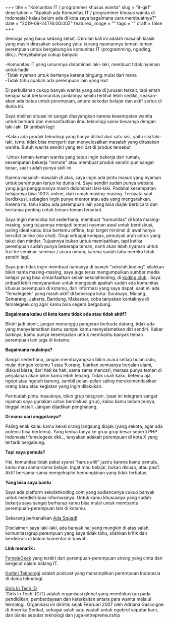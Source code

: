 +++
title = "Komunitas IT / programmer khusus wanita"
slug = "it-girl"
description = "Apakah ada Komunitas IT / programmer khusus wanita di Indonesia? kalau belum ada di kota saya bagaimana cara membuatnya?"
date = "2019-09-24T16:00:00Z"
featured_image = ""
tags = ""
draft = false
+++ 

Semoga yang baca sedang sehat. Obrolan kali ini adalah masalah klasik yang masih dirasakan sekarang yaitu kurang nyamannya teman-teman perempuan untuk bergabung ke komunitas IT (programming, ngoding, dkk.). Penyebabnya cukup banyak:

\-Komunitas IT yang umumnya didominasi laki-laki, membuat tidak nyaman untuk hadir  
\-Tidak nyaman untuk bertanya karena bingung mulai dari mana  
\-Tidak tahu apakah ada perempuan lain yang ikut

Di perkuliahan cukup banyak wanita yang ada di jurusan terkait, tapi entah kenapa saat berkomunitas jumlahnya selalu terlihat lebih sedikit, seakan-akan ada batas untuk perempuan, antara sekedar belajar dan aktif serius di dunia ini.

Saya melihat situasi ini sangat disayangkan karena kesempatan wanita untuk berkarir dan memanfaatkan ilmu teknologi sama besarnya dengan laki-laki. Di tambah lagi:

\-Kalau ada produk teknologi yang hanya dilihat dari satu sisi, yaitu sisi laki-laki,  tentu tidak bisa mengerti dan menyelesaikan masalah yang dirasakan wanita. Butuh wanita sendiri yang terlibat di produk tersebut

\-Untuk teman-teman wanita yang tetap ingin bekerja dari rumah, kesempatan bekerja “remote” atau membuat produk sendiri pun sangat besar, saat sudah punya skill ini.

Karena masalah-masalah di atas, saya ingin ada pintu masuk yang nyaman untuk perempuan terjun ke dunia ini. Saya sendiri sudah punya website yang juga penggunanya masih didominasi laki-laki. Padahal kesempatan belajarnya bisa 100% online, dari rumah masing-masing. Ternyata saat berdiskusi, sebagian ingin punya mentor atau ada yang mengarahkan. Karena itu, tahu kalau ada perempuan lain yang bisa diajak berbicara dan bertanya penting untuk teman-teman tersebut.

Saya ingin mencoba hal sederhana, membuat “komunitas” di kota masing-masing, yang tujuannya menjadi tempat nyaman awal untuk berdiskusi, paling ideal kalau bisa bertemu offline, tapi target minimal di awal  hanya bersifat online (via chat). Grup sebagai kompas, penunjuk arah untuk yang takut dan minder. Tujuannya bukan untuk memisahkan, tapi ketika perempuan sudah punya beberapa teman, nanti akan lebih nyaman untuk ikut ke seminar-seminar  / acara umum, karena sudah tahu mereka tidak sendiri lagi.

Saya pun tidak ingin membuat namanya di bawah “sekolah koding”, silahkan bikin nama masing-masing, saya juga terus mengumpulkan sumber media belajar yang bisa dimanfaatkan selain sekolahkoding, di [koding.club](http://koding.club) . Saya pribadi lebih menyarankan untuk mengecek apakah sudah ada komunitas khusus perempuan di kotamu, dari informasi yang saya dapat, saat ini ada “femalegeek” yang masih aktif di beberapa kota: Surabaya, Malang, Semarang, Jakarta, Bandung, Makassar, coba tanyakan kontaknya di  femalegeek.org agar kamu bisa segera bergabung.

**Bagaimana kalau di kota kamu tidak ada atau tidak aktif?**

Bikin! jadi pionir, jangan menunggu pangeran berkuda datang, tidak ada yang menyelamatkan kamu sampai kamu menyelamatkan diri sendiri. Kabar baiknya, kamu punya kesempatan untuk membantu banyak teman perempuan lain juga di kotamu.

**Bagaimana mulainya?**

Sangat sederhana, jangan membayangkan bikin acara setiap bulan dulu, mulai dengan ketemu 1 atau 5 orang, biarkan semuanya berjalan alami, diskusi biasa, dari hati ke hati, sama sama mencari, merasa punya teman di perjalanan akan bikin kamu lebih tenang.  Tidak usah kaku, ketemu aja, ngopi atau ngeteh bareng, sambil pelan-pelan saling merekomendasikan orang baru atau kegiatan yang ingin dilakukan.

Permudah pintu masuknya, bikin grup telegram, (saat ini telegram sangat nyaman saya gunakan untuk berdiskusi grup), kalau kamu belum punya, tinggal install. Jangan dijadikan penghalang.

**Di mana cari anggotanya?**

Paling enak kalau kamu kenal orang langsung diajak (yang sekota, agar ada potensi bisa bertemu). Yang kedua tanya ke grup grup besar seperti PHP Indonesia/ femalegeek dkk.., tanyakan adakah perempuan di kota X yang tertarik bergabung.

**Tapi saya pemula?**

Hei, komunitas tidak pakai syarat “harus ahli” justru karena kamu pemula, kamu mau sama-sama belajar. Ingat mau belajar, bukan disuap, atau pasif. Aktif bersama-sama mengeksplor kemungkinan yang tidak terbatas.

**Yang bisa saya bantu**

Saya ada platform sekolahkoding.com yang audiencenya cukup banyak untuk mendistribusi informasinya. Untuk kamu khususnya yang sudah bekerja saya sangat berharap kamu bisa mulai untuk membantu perempuan-perempuan lain di kotamu.

Sekarang perkenalkan [Ada Squad!](https://koding.club/ada)

Disclaimer: saya laki-laki, ada banyak hal  yang mungkin di atas salah, komunitas/grup perempuan yang saya tidak tahu, silahkan kritik dan berdiskusi di kolom komentar di bawah.

**Link menarik :**

[FemaleGeek](https://femalegeek.org) yang terdiri dari perempuan-perempuan _strong_ yang cinta dan bergelut dalam bidang IT.

[Kartini Teknologi](https://kartiniteknologi.id/) adalah podcast yang menampilkan perempuan Indonesia di dunia teknologi.

[Girls In Tech ID](https://indonesia.girlsintech.org/)  
‘Girls In Tech’ (GIT) adalah organisasi global yang memfokuskan pada pendidikan, pemberdayaan dan keterkaitan antara para wanita melalui teknologi. Organisasi ini dirintis sejak Februari 2007 oleh Adriana Gascoigne di Amerika Serikat, sebagai salah satu wadah untuk ngobrol seputar karir, dan bisnis seputar teknologi dan juga entrepreneurship